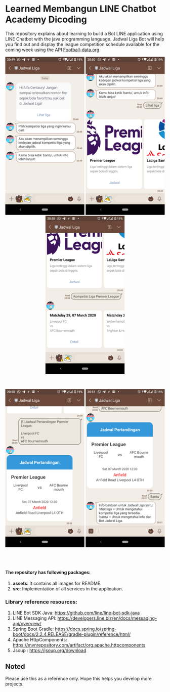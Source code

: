 # Learned Membangun LINE Chatbot Academy Dicoding

This repository explains about learning to build a Bot LINE application using LINE Chatbot with the java programming language. 
Jadwal Liga Bot will help you find out and display the league competition schedule available for the coming week using the API [Football-data.org](https://www.football-data.org).

<p align="center">
  <img src="./assets/ss_lihat_liga.png" width="250">
  <img src="./assets/ss_kompetisi.png" width="250">
  <img src="./assets/ss_jadwal_liga.png" width="250">
</p>
<br>
<p align="center">
  <img src="./assets/ss_detail_jadwal.png" width="250">
  <img src="./assets/ss_help.png" width="250">
</p>  
<br>
<br>

#### The repository has following packages:

1. **assets**: It contains all images for README.
2. **src**: Implementation of all services in the application.

### Library reference resources:

1. LINE Bot SDK Java: https://github.com/line/line-bot-sdk-java
2. LINE Messaging API: https://developers.line.biz/en/docs/messaging-api/overview/
3. Spring Boot Gradle: https://docs.spring.io/spring-boot/docs/2.2.4.RELEASE/gradle-plugin/reference/html/
4. Apache HttpComponents: https://mvnrepository.com/artifact/org.apache.httpcomponents
5. Jsoup : https://jsoup.org/download

## Noted

Please use this as a reference only. Hope this helps you develop more projects.

